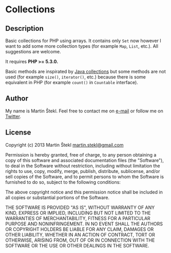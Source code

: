 # Collections

## Description

Basic collections for PHP using arrays. It contains only `Set` now however I want to add some more collection types
(for example `Map`, `List`, etc.). All suggestions are welcome.

It requires **PHP >= 5.3.0.**

Basic methods are inspirated by [Java collections](http://docs.oracle.com/javase/6/docs/api/java/util/Collections.html)
but some methods are not used (for example `size()`, `iterator()`, etc.) because there is some equivalent in PHP (for example
`count()` in `Countable` interface).

## Author

My name is Martin Štekl. Feel free to contact me on [e-mail](mailto:martin.stekl@gmail.com)
or follow me on [Twitter](https://twitter.com/stekycz).

## License

Copyright (c) 2013 Martin Štekl <martin.stekl@gmail.com>

Permission is hereby granted, free of charge, to any person
obtaining a copy of this software and associated documentation
files (the "Software"), to deal in the Software without
restriction, including without limitation the rights to use,
copy, modify, merge, publish, distribute, sublicense, and/or sell
copies of the Software, and to permit persons to whom the
Software is furnished to do so, subject to the following
conditions:

The above copyright notice and this permission notice shall be
included in all copies or substantial portions of the Software.

THE SOFTWARE IS PROVIDED "AS IS", WITHOUT WARRANTY OF ANY KIND,
EXPRESS OR IMPLIED, INCLUDING BUT NOT LIMITED TO THE WARRANTIES
OF MERCHANTABILITY, FITNESS FOR A PARTICULAR PURPOSE AND
NONINFRINGEMENT. IN NO EVENT SHALL THE AUTHORS OR COPYRIGHT
HOLDERS BE LIABLE FOR ANY CLAIM, DAMAGES OR OTHER LIABILITY,
WHETHER IN AN ACTION OF CONTRACT, TORT OR OTHERWISE, ARISING
FROM, OUT OF OR IN CONNECTION WITH THE SOFTWARE OR THE USE OR
OTHER DEALINGS IN THE SOFTWARE.
